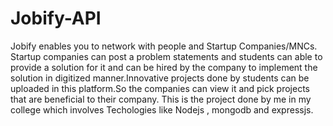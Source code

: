 # Jobify-API
Jobify enables you to network with people and Startup Companies/MNCs. Startup companies can post a problem statements and students can able to provide a solution for it and can be hired by the company to implement the solution in digitized manner.Innovative projects done by students can be uploaded in this platform.So the companies can view it and pick projects that are beneficial to their company.
This is the project done by me in my college which involves Techologies like Nodejs , mongodb and expressjs.
